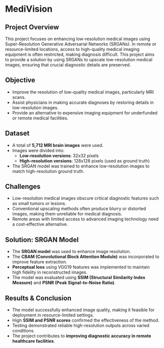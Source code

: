 # MediVision

## Project Overview
This project focuses on enhancing low-resolution medical images using Super-Resolution Generative Adversarial Networks (SRGANs). In remote or resource-limited locations, access to high-quality medical imaging equipment is often restricted, making diagnosis difficult. This project aims to provide a solution by using SRGANs to upscale low-resolution medical images, ensuring that crucial diagnostic details are preserved.

## Objective
- Improve the resolution of low-quality medical images, particularly MRI scans.
- Assist physicians in making accurate diagnoses by restoring details in low-resolution images.
- Provide an alternative to expensive imaging equipment for underfunded or remote medical facilities.

## Dataset
- A total of **5,712 MRI brain images** were used.
- Images were divided into:
  - **Low-resolution versions**: 32x32 pixels
  - **High-resolution versions**: 128x128 pixels (used as ground truth)
- The SRGAN model was trained to enhance low-resolution images to match high-resolution ground truth.

## Challenges
- Low-resolution medical images obscure critical diagnostic features such as small tumors or lesions.
- Conventional upscaling methods often produce blurry or distorted images, making them unreliable for medical diagnosis.
- Remote areas with limited access to advanced imaging technology need a cost-effective alternative.

## Solution: SRGAN Model
- The **SRGAN model** was used to enhance image resolution.
- The **CBAM (Convolutional Block Attention Module)** was incorporated to improve feature extraction.
- **Perceptual loss** using VGG19 features was implemented to maintain high fidelity in reconstructed images.
- The model was evaluated using **SSIM (Structural Similarity Index Measure)** and **PSNR (Peak Signal-to-Noise Ratio)**.

## Results & Conclusion
- The model successfully enhanced image quality, making it feasible for deployment in resource-limited settings.
- High **SSIM and PSNR scores** confirmed the effectiveness of the method.
- Testing demonstrated reliable high-resolution outputs across varied conditions.
- The project contributes to **improving diagnostic accuracy in remote healthcare facilities**.

